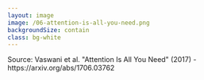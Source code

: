 ```yaml
---
layout: image
image: /06-attention-is-all-you-need.png
backgroundSize: contain
class: bg-white
---
```


<div class="absolute bottom-4 right-4 text-xs text-gray-600 bg-white bg-opacity-80 px-2 py-1 rounded">
Source: Vaswani et al. "Attention Is All You Need" (2017) - https://arxiv.org/abs/1706.03762
</div>

<!--

**Speaker Notes:**
Main message: LLM maturity traces to Transformers architecture and attention mechanisms enabling context-aware processing

- Transformers breakthrough
- Attention mechanism
- Knowledge and relations as result of training, but inference needs **relevant** context!

*Transition: And transformers has evolved, having reached a new level of maturity*

...

**Reader Notes:**

The maturity of modern LLMs comes from a specific architectural breakthrough: Transformers. The 2017 paper "Attention is all you need" wasn't just a catchy title - it was a fundamental insight. The ability to direct attention means the ability to focus on relevant context. When you can focus on the right context at the right time, you can make much better decisions. This isn't just about LLMs getting bigger - it's about a fundamental capability that enables context-aware processing, the architecture that makes good guessing possible.

-->
